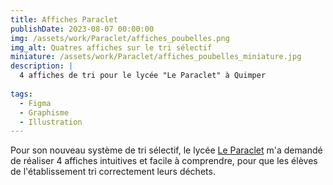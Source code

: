 ```yaml
---
title: Affiches Paraclet
publishDate: 2023-08-07 00:00:00
img: /assets/work/Paraclet/affiches_poubelles.png
img_alt: Quatres affiches sur le tri sélectif
miniature: /assets/work/Paraclet/affiches_poubelles_miniature.jpg
description: |
  4 affiches de tri pour le lycée "Le Paraclet" à Quimper
  
tags:
  - Figma
  - Graphisme
  - Illustration
---
```


Pour son nouveau système de tri sélectif, le lycée <a href="https://www.leparaclet.org" target="_blank">Le Paraclet</a> m'a demandé de réaliser 4 affiches intuitives et facile à comprendre, pour que les élèves de l'établissement tri correctement leurs déchets.